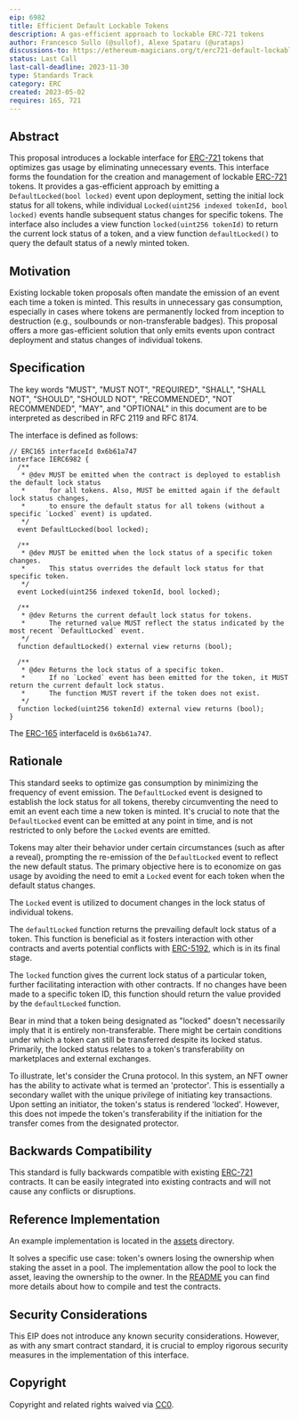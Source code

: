 ```yaml
---
eip: 6982
title: Efficient Default Lockable Tokens
description: A gas-efficient approach to lockable ERC-721 tokens
author: Francesco Sullo (@sullof), Alexe Spataru (@urataps)
discussions-to: https://ethereum-magicians.org/t/erc721-default-lockable-proposal/13366
status: Last Call
last-call-deadline: 2023-11-30
type: Standards Track
category: ERC
created: 2023-05-02
requires: 165, 721
---
```


## Abstract

This proposal introduces a lockable interface for [ERC-721](./eip-721.md) tokens that optimizes gas usage by eliminating unnecessary events. This interface forms the foundation for the creation and management of lockable [ERC-721](./eip-721.md) tokens. It provides a gas-efficient approach by emitting a `DefaultLocked(bool locked)` event upon deployment, setting the initial lock status for all tokens, while individual `Locked(uint256 indexed tokenId, bool locked)` events handle subsequent status changes for specific tokens. The interface also includes a view function `locked(uint256 tokenId)` to return the current lock status of a token, and a view function `defaultLocked()` to query the default status of a newly minted token.

## Motivation

Existing lockable token proposals often mandate the emission of an event each time a token is minted. This results in unnecessary gas consumption, especially in cases where tokens are permanently locked from inception to destruction (e.g., soulbounds or non-transferable badges). This proposal offers a more gas-efficient solution that only emits events upon contract deployment and status changes of individual tokens.

## Specification

The key words "MUST", "MUST NOT", "REQUIRED", "SHALL", "SHALL NOT", "SHOULD", "SHOULD NOT", "RECOMMENDED", "NOT RECOMMENDED", "MAY", and "OPTIONAL" in this document are to be interpreted as described in RFC 2119 and RFC 8174.

The interface is defined as follows:

```solidity
// ERC165 interfaceId 0x6b61a747
interface IERC6982 {
  /**
   * @dev MUST be emitted when the contract is deployed to establish the default lock status 
   *      for all tokens. Also, MUST be emitted again if the default lock status changes, 
   *      to ensure the default status for all tokens (without a specific `Locked` event) is updated.
   */
  event DefaultLocked(bool locked);

  /**
   * @dev MUST be emitted when the lock status of a specific token changes.
   *      This status overrides the default lock status for that specific token.
   */
  event Locked(uint256 indexed tokenId, bool locked);

  /**
   * @dev Returns the current default lock status for tokens. 
   *      The returned value MUST reflect the status indicated by the most recent `DefaultLocked` event.
   */
  function defaultLocked() external view returns (bool);

  /**
   * @dev Returns the lock status of a specific token. 
   *      If no `Locked` event has been emitted for the token, it MUST return the current default lock status. 
   *      The function MUST revert if the token does not exist.
   */
  function locked(uint256 tokenId) external view returns (bool);
}
```

The [ERC-165](./eip-165.md) interfaceId is `0x6b61a747`.

## Rationale

This standard seeks to optimize gas consumption by minimizing the frequency of event emission. The `DefaultLocked` event is designed to establish the lock status for all tokens, thereby circumventing the need to emit an event each time a new token is minted. It's crucial to note that the `DefaultLocked` event can be emitted at any point in time, and is not restricted to only before the `Locked` events are emitted.

Tokens may alter their behavior under certain circumstances (such as after a reveal), prompting the re-emission of the `DefaultLocked` event to reflect the new default status. The primary objective here is to economize on gas usage by avoiding the need to emit a `Locked` event for each token when the default status changes.

The `Locked` event is utilized to document changes in the lock status of individual tokens.

The `defaultLocked` function returns the prevailing default lock status of a token. This function is beneficial as it fosters interaction with other contracts and averts potential conflicts with [ERC-5192](./eip-5192), which is in its final stage.

The `locked` function gives the current lock status of a particular token, further facilitating interaction with other contracts. If no changes have been made to a specific token ID, this function should return the value provided by the `defaultLocked` function.

Bear in mind that a token being designated as "locked" doesn't necessarily imply that it is entirely non-transferable. There might be certain conditions under which a token can still be transferred despite its locked status. Primarily, the locked status relates to a token's transferability on marketplaces and external exchanges.

To illustrate, let's consider the Cruna protocol. In this system, an NFT owner has the ability to activate what is termed an 'protector'. This is essentially a secondary wallet with the unique privilege of initiating key transactions. Upon setting an initiator, the token's status is rendered 'locked'. However, this does not impede the token's transferability if the initiation for the transfer comes from the designated protector. 

## Backwards Compatibility

This standard is fully backwards compatible with existing [ERC-721](./eip-721.md) contracts. It can be easily integrated into existing contracts and will not cause any conflicts or disruptions.

## Reference Implementation

An example implementation is located in the [assets](../assets/eip-6982) directory.

It solves a specific use case: token's owners losing the ownership when staking the asset in a pool. The implementation allow the pool to lock the asset, leaving the ownership to the owner. In the [README](../assets/eip-6982/README.md) you can find more details about how to compile and test the contracts.

## Security Considerations

This EIP does not introduce any known security considerations. However, as with any smart contract standard, it is crucial to employ rigorous security measures in the implementation of this interface.

## Copyright

Copyright and related rights waived via [CC0](../LICENSE.md).
